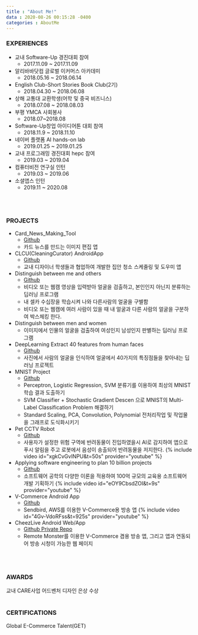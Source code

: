 ```yaml
---
title : "About Me!"
data : 2020-08-26 00:15:28 -0400
categories : AboutMe
---
```

### EXPERIENCES
* 교내 Software-Up 경진대회 참여
    * 2017.11.09 ~ 2017.11.09
* 알리바바닷컴 글로벌 이커머스 아카데미
    * 2018.05.16 ~ 2018.06.14
* English Club-Short Stories Book Club(2기)
    * 2018.04.30 ~ 2018.06.08
* 상해 교통대 교환학생(어학 및 중국 비즈니스)
    * 2018.07.08 ~ 2018.08.03
* 부평 YMCA 사회봉사
    * 2018.07~2018.08
* Software-Up창업 아이디어톤 대회 참여
    *  2018.11.9 ~ 2018.11.10
* 네이버 플랫폼 AI hands-on lab
    * 2019.01.25 ~ 2019.01.25
* 교내 프로그래밍 경진대회 hepc 참여
    * 2019.03 ~ 2019.04
* 컴퓨터비전 연구실 인턴
    * 2019.03 ~ 2019.06
* 소셜앱스 인턴
    * 2019.11 ~ 2020.08
<br>
<br>

### PROJECTS
* Card_News_Making_Tool
    * [Github](https://github.com/ChaeLinYeo/Card_News_Making_Tool)
    * 카드 뉴스를 만드는 이미지 편집 앱
* CLCU(CleaningCurator) AndroidApp
    * [Github](https://github.com/ChaeLinYeo/CLCU-CleaningCurator-AndroidApp)
    * 교내 디자이너 학생들과 협업하여 개발한 집안 청소 스케줄링 및 도우미 앱
* Distinguish between me and others
    * [Github](https://github.com/ChaeLinYeo/Multimedia-and-Information-Processing/tree/master/hw3)
    * 비디오 또는 웹캠 영상을 입력받아 얼굴을 검출하고, 본인인지 아닌지 분류하는 딥러닝 프로그램
    * 내 셀카 수십장을 학습시켜 나와 다른사람의 얼굴을 구별함
    * 비디오 또는 웹캠에 여러 사람이 있을 때 내 얼굴과 다른 사람의 얼굴을 구분하여 박스체킹 한다.
* Distinguish between men and women
    * 이미지에서 인물의 얼굴을 검출하여 여성인지 남성인지 판별하는 딥러닝 프로그램
* DeepLearning Extract 40 features from human faces
    * [Github](https://github.com/ChaeLinYeo/DeepLearning-Extract_40_features_from_human_faces)
    * 사진에서 사람의 얼굴을 인식하여 얼굴에서 40가지의 특징점들을 찾아내는 딥러닝 프로젝트
* MNIST Project
    * [Github](https://github.com/ChaeLinYeo/MNIST-Artificial-Intelligence)
    * Perceptron, Logistic Regression, SVM 분류기를 이용하여 최상의 MNIST학습 결과 도출하기
    * SVM Classifier + Stochastic Gradient Descen 으로 MNIST의 Multi-Label Classification Problem 해결하기
    * Standard Scaling, PCA, Convolution, Polynomial 전처리작업 및 작업물을 그래프로 도식화시키기
* Pet CCTV Robot
    * [Github](https://github.com/ChaeLinYeo/Pet-CCTV-Robot)
    * 사용자가 설정한 위험 구역에 반려동물이 진입하였을시 AI로 감지하여 앱으로 푸시 알림을 주고 로봇에서 음성이 송출되어 반려동물을 저지한다.
    {% include video id="xgkCvGvINPU&t=50s" provider="youtube" %}
* Applying software engineering to plan 10 billion projects
    * [Github](https://github.com/ChaeLinYeo/Applying-software-engineering-to-plan-10-billion-projects)
    * 소프트웨어 공학의 다양한 이론을 적용하여 100억 규모의 교육용 소프트웨어 개발 기획하기
    {% include video id="eOY9CbsdZOI&t=9s" provider="youtube" %}
* V-Commerce Android App
    * [Github](https://github.com/ChaeLinYeo/V-CommerceApplication)
    * Sendbird, AWS를 이용한 V-Commerce용 방송 앱
    {% include video id="4Gv-VdoRFss&t=925s" provider="youtube" %}
* CheezLive Android Web/App
    * [Github Private Repo](https://github.com/ChaeLinYeo/Cheez)
    * Remote Monster를 이용한 V-Commerce 겸용 방송 앱, 그리고 앱과 연동되어 방송 시청이 가능한 웹 페이지
<br>
<br>

### AWARDS
교내 CARE사업 어드벤처 디자인 은상 수상
<br>
<br>

### CERTIFICATIONS
Global E-Commerce Talent(GET)